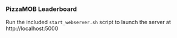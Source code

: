 ### PizzaMOB Leaderboard

Run the included `start_webserver.sh` script to launch the server at http://localhost:5000
